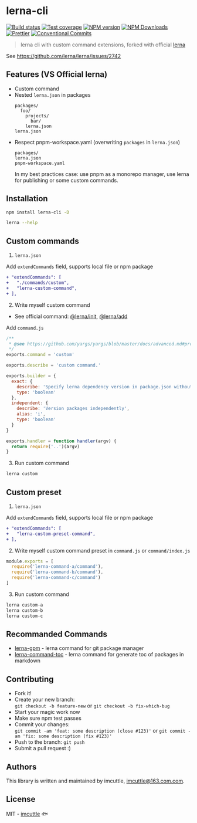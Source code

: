 # lerna-cli

[![Build status](https://img.shields.io/travis/imcuttle/lerna-cli/master.svg?style=flat-square)](https://travis-ci.org/imcuttle/lerna-cli)
[![Test coverage](https://img.shields.io/codecov/c/github/imcuttle/lerna-cli.svg?style=flat-square)](https://codecov.io/github/imcuttle/lerna-cli?branch=master)
[![NPM version](https://img.shields.io/npm/v/lerna-cli.svg?style=flat-square)](https://www.npmjs.com/package/lerna-cli)
[![NPM Downloads](https://img.shields.io/npm/dm/lerna-cli.svg?style=flat-square&maxAge=43200)](https://www.npmjs.com/package/lerna-cli)
[![Prettier](https://img.shields.io/badge/code_style-prettier-ff69b4.svg?style=flat-square)](https://prettier.io/)
[![Conventional Commits](https://img.shields.io/badge/Conventional%20Commits-1.0.0-yellow.svg?style=flat-square)](https://conventionalcommits.org)

> lerna cli with custom command extensions, forked with official [lerna](https://www.npmjs.com/package/lerna)

See https://github.com/lerna/lerna/issues/2742

## Features (VS Official lerna)

- Custom command
- Nested `lerna.json` in packages
  ```text
  packages/
    foo/
      projects/
        bar/
      lerna.json
  lerna.json
  ```
- Respect pnpm-workspace.yaml (overwriting `packages` in `lerna.json`)
  ```text
  packages/
  lerna.json
  pnpm-workspace.yaml
  ```
  In my best practices case: use pnpm as a monorepo manager, use lerna for publishing or some custom commands.

## Installation

```bash
npm install lerna-cli -D

lerna --help
```

## Custom commands

1. `lerna.json`

Add `extendCommands` field, supports local file or npm package

```diff
+ "extendCommands": [
+   "./commands/custom",
+   "lerna-custom-command",
+ ],
```

2. Write myself custom command

- See official command: [@lerna/init](https://github.com/lerna/lerna/tree/master/commands/init), [@lerna/add](https://github.com/lerna/lerna/tree/master/commands/add)

Add `command.js`

```javascript
/**
 * @see https://github.com/yargs/yargs/blob/master/docs/advanced.md#providing-a-command-module
 */
exports.command = 'custom'

exports.describe = 'custom command.'

exports.builder = {
  exact: {
    describe: 'Specify lerna dependency version in package.json without a caret (^)',
    type: 'boolean'
  },
  independent: {
    describe: 'Version packages independently',
    alias: 'i',
    type: 'boolean'
  }
}

exports.handler = function handler(argv) {
  return require('..')(argv)
}
```

3. Run custom command

```bash
lerna custom
```

## Custom preset
1. `lerna.json`

Add `extendCommands` field, supports local file or npm package

```diff
+ "extendCommands": [
+   "lerna-custom-preset-command",
+ ],
```

2. Write myself custom command preset in `command.js` or `command/index.js`


```javascript
module.exports = [
  require('lerna-command-a/command'),
  require('lerna-command-b/command'),
  require('lerna-command-c/command')
]
```

3. Run custom command

```bash
lerna custom-a
lerna custom-b
lerna custom-c
```

## Recommanded Commands
- [lerna-gpm](https://github.com/imcuttle/lerna-gpm) - lerna command for git package manager
- [lerna-command-toc](https://github.com/imcuttle/lerna-command-toc) - lerna command for generate toc of packages in markdown


## Contributing

- Fork it!
- Create your new branch:  
  `git checkout -b feature-new` or `git checkout -b fix-which-bug`
- Start your magic work now
- Make sure npm test passes
- Commit your changes:  
  `git commit -am 'feat: some description (close #123)'` or `git commit -am 'fix: some description (fix #123)'`
- Push to the branch: `git push`
- Submit a pull request :)

## Authors

This library is written and maintained by imcuttle, <a href="mailto:imcuttle@163.com.com">imcuttle@163.com.com</a>.

## License

MIT - [imcuttle](https://github.com/imcuttle) 🐟
